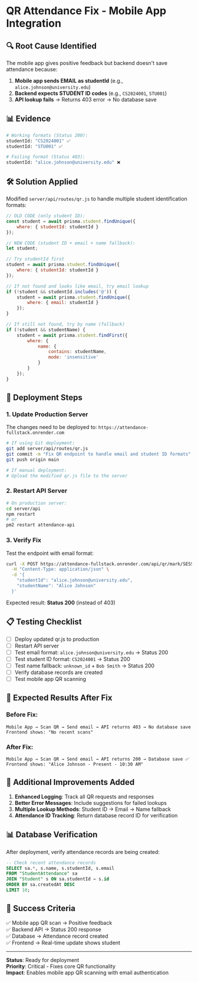 # QR Attendance Fix - Mobile App Integration

## 🔍 **Root Cause Identified**

The mobile app gives positive feedback but backend doesn't save attendance because:

1. **Mobile app sends EMAIL as studentId** (e.g., `alice.johnson@university.edu`)
2. **Backend expects STUDENT ID codes** (e.g., `CS2024001`, `STU001`)
3. **API lookup fails** → Returns 403 error → No database save

## 📊 **Evidence**

```bash
# Working formats (Status 200):
studentId: "CS2024001" ✅
studentId: "STU001" ✅

# Failing format (Status 403):
studentId: "alice.johnson@university.edu" ❌
```

## 🛠️ **Solution Applied**

Modified `server/api/routes/qr.js` to handle multiple student identification formats:

```javascript
// OLD CODE (only student ID):
const student = await prisma.student.findUnique({
    where: { studentId: studentId }
});

// NEW CODE (student ID + email + name fallback):
let student;

// Try studentId first
student = await prisma.student.findUnique({
    where: { studentId: studentId }
});

// If not found and looks like email, try email lookup
if (!student && studentId.includes('@')) {
    student = await prisma.student.findUnique({
        where: { email: studentId }
    });
}

// If still not found, try by name (fallback)
if (!student && studentName) {
    student = await prisma.student.findFirst({
        where: { 
            name: {
                contains: studentName,
                mode: 'insensitive'
            }
        }
    });
}
```

## 🚀 **Deployment Steps**

### 1. **Update Production Server**

The changes need to be deployed to: `https://attendance-fullstack.onrender.com`

```bash
# If using Git deployment:
git add server/api/routes/qr.js
git commit -m "Fix QR endpoint to handle email and student ID formats"
git push origin main

# If manual deployment:
# Upload the modified qr.js file to the server
```

### 2. **Restart API Server**

```bash
# On production server:
cd server/api
npm restart
# or
pm2 restart attendance-api
```

### 3. **Verify Fix**

Test the endpoint with email format:

```bash
curl -X POST https://attendance-fullstack.onrender.com/api/qr/mark/SESSION_ID \
  -H "Content-Type: application/json" \
  -d '{
    "studentId": "alice.johnson@university.edu",
    "studentName": "Alice Johnson"
  }'
```

Expected result: **Status 200** (instead of 403)

## 📋 **Testing Checklist**

- [ ] Deploy updated qr.js to production
- [ ] Restart API server
- [ ] Test email format: `alice.johnson@university.edu` → Status 200
- [ ] Test student ID format: `CS2024001` → Status 200  
- [ ] Test name fallback: `unknown_id` + `Bob Smith` → Status 200
- [ ] Verify database records are created
- [ ] Test mobile app QR scanning

## 🎯 **Expected Results After Fix**

### Before Fix:
```
Mobile App → Scan QR → Send email → API returns 403 → No database save
Frontend shows: "No recent scans"
```

### After Fix:
```
Mobile App → Scan QR → Send email → API returns 200 → Database save ✅
Frontend shows: "Alice Johnson - Present - 10:30 AM"
```

## 🔧 **Additional Improvements Added**

1. **Enhanced Logging**: Track all QR requests and responses
2. **Better Error Messages**: Include suggestions for failed lookups
3. **Multiple Lookup Methods**: Student ID → Email → Name fallback
4. **Attendance ID Tracking**: Return database record ID for verification

## 📊 **Database Verification**

After deployment, verify attendance records are being created:

```sql
-- Check recent attendance records
SELECT sa.*, s.name, s.studentId, s.email 
FROM "StudentAttendance" sa 
JOIN "Student" s ON sa.studentId = s.id 
ORDER BY sa.createdAt DESC 
LIMIT 10;
```

## 🎉 **Success Criteria**

✅ Mobile app QR scan → Positive feedback  
✅ Backend API → Status 200 response  
✅ Database → Attendance record created  
✅ Frontend → Real-time update shows student  

---

**Status**: Ready for deployment  
**Priority**: Critical - Fixes core QR functionality  
**Impact**: Enables mobile app QR scanning with email authentication